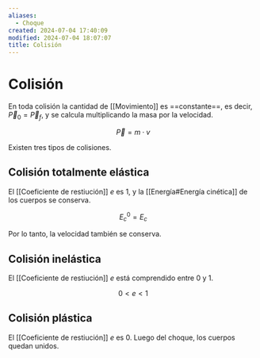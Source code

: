 ```yaml
---
aliases:
  - Choque
created: 2024-07-04 17:40:09
modified: 2024-07-04 18:07:07
title: Colisión
---
```


# Colisión

En toda colisión la cantidad de [[Movimiento]] es ==constante==, es decir, $\overrightarrow{P}_0 = \overrightarrow{P}_f$, y se calcula multiplicando la masa por la velocidad.

$$
\overrightarrow{P} = m \cdot v
$$

Existen tres tipos de colisiones.

## Colisión totalmente elástica

El [[Coeficiente de restiución]] $e$ es $1$, y la [[Energía#Energía cinética]] de los cuerpos se conserva.

$$
E_c^0 = E_c
$$

Por lo tanto, la velocidad también se conserva.

## Colisión inelástica

El [[Coeficiente de restiución]] $e$ está comprendido entre $0$ y $1$.

$$
0 < e < 1
$$

## Colisión plástica

El [[Coeficiente de restiución]] $e$ es $0$. Luego del choque, los cuerpos quedan unidos.
